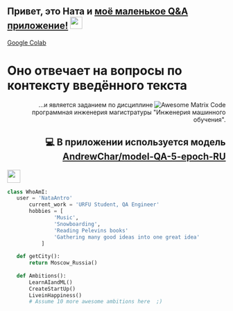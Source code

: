 ## Привет, это Ната и [моё маленькое Q&A приложение!](http://158.160.15.11:8501/)  <img src="https://media.giphy.com/media/hvRJCLFzcasrR4ia7z/giphy.gif" width="28px" height="28px">
 [Google Colab](https://colab.research.google.com/drive/15qleHtSmTBILSMDiKEOA_s455rMXxcB_?usp=sharing/)

<h1>Оно отвечает на вопросы по контексту введённого текста</h1> 

<img src = 'https://github.com/MarikIshtar007/MarikIshtar007/blob/master/images/matrix.gif' alt = 'Awesome Matrix Code' align='right'/>

<div style="text-align: right"> ...и является заданием по дисциплине программная инженерия магистратуры "Инженерия машинного обучения". 
	
## :computer: В приложении используется модель [AndrewChar/model-QA-5-epoch-RU](https://huggingface.co/AndrewChar/model-QA-5-epoch-RU/)
 </div> <img src = 'https://github.com/MarikIshtar007/MarikIshtar007/blob/master/images/python2.png' height='30'/> 
 

 ```python
 class WhoAmI:
 	user = 'NataAntro'
		current_work = 'URFU Student, QA Engineer'
		hobbies = [
				'Music',
				'Snowboarding',
				'Reading Pelevins books'
				'Gathering many good ideas into one great idea'
			]
	
	def getCity():
		return Moscow_Russia()
	
	def Ambitions():
		LearnAIandML()
		CreateStartUp()
		LiveinHappiness()
		# Assume 10 more awesome ambitions here  ;)
	
 ```
 
 
 
